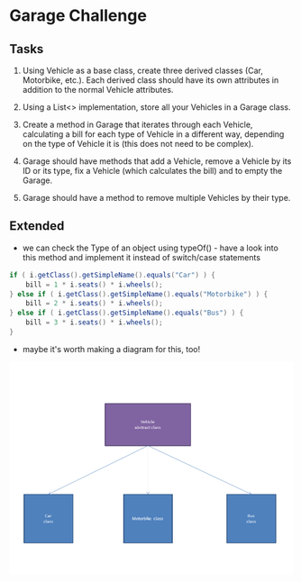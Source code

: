 # Garage Challenge

## Tasks

1. Using Vehicle as a base class, create three derived classes (Car, Motorbike, etc.). Each derived class should have its own attributes in addition to the normal Vehicle attributes.

2. Using a List<> implementation, store all your Vehicles in a Garage class.

3. Create a method in Garage that iterates through each Vehicle, calculating a bill for each type of Vehicle in a different way, depending on the type of Vehicle it is (this does not need to be complex).

4. Garage should have methods that add a Vehicle, remove a Vehicle by its ID or its type, fix a Vehicle (which calculates the bill) and to empty the Garage.

5. Garage should have a method to remove multiple Vehicles by their type.

## Extended

* we can check the Type of an object using typeOf() - have a look into this method and implement it instead of switch/case statements

```java
if ( i.getClass().getSimpleName().equals("Car") ) {
	bill = 1 * i.seats() * i.wheels();
} else if ( i.getClass().getSimpleName().equals("Motorbike") ) {
	bill = 2 * i.seats() * i.wheels();
} else if ( i.getClass().getSimpleName().equals("Bus") ) {
	bill = 3 * i.seats() * i.wheels();
} 
```

* maybe it's worth making a diagram for this, too!

![diagram](diagram.png)